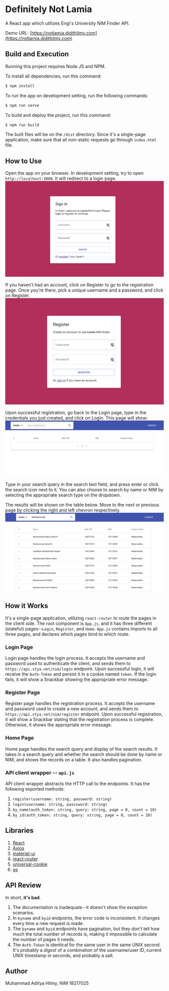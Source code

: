 # Definitely Not Lamia
A React app which utilizes Engi's University NIM Finder API.

Demo URL: [https://notlamia.didithilmy.com](https://notlamia.didithilmy.com)

## Build and Execution

Running this project requires Node JS and NPM.

To install all dependencies, run this command:

```sh
$ npm install
```
To run the app on development setting, run the following commands:

```sh
$ npm run serve
```

To build and deploy the project, run this command:

```sh
$ npm run build
```

The built files will be on the `/dist` directory. 
Since it's a single-page application, make sure that all non-static requests go through `index.html` file.

## How to Use

Open the app on your browser. In development setting, try to open `http://localhost:3000`. It will redirect to a login page.
![](screenshots/ss1.png)

If you haven't had an account, click on Register to go to the registration page. Once you're there, pick a unique username and a password, and click on Register.
![](screenshots/ss2.png)

Upon successful registration, go back to the Login page, type in the credentials you just created, and click on Login. This page will show:
![](screenshots/ss3.png)

Type in your search query in the search text field, and press enter or click the search icon next to it. You can also choose to search by name or NIM by selecting the appropriate search type on the dropdown. 

The results will be shown on the table below. Move to the next or previous page by clicking the right and left chevron respectively.
![](screenshots/ss4.png)


## How it Works

It's a single-page application, utilizing `react-router` to route the pages in the client side. The root component is `App.js`, and it has three different (stateful) pages--`Login`, `Register`, and `Home`. `App.js` contains imports to all three pages, and declares which pages bind to which route.

### Login Page

Login page handles the login process. It accepts the username and password used to authenticate the client, and sends them to `https://api.stya.net/nim/login` endpoint. Upon successful login, it will receive the `Auth-Token` and persist it in a cookie named `token`. If the login fails, it will show a Snackbar showing the appropriate error message.

### Register Page

Register page handles the registration process. It accepts the username and password used to create a new account, and sends them to `https://api.stya.net/nim/register` endpoint. Upon successful registration, it will show a Snackbar stating that the registration process is complete. Otherwise, it shows the appropriate error message.

### Home Page

Home page handles the search query and display of the search results. It takes in a search query and whether the search should be done by name or NIM, and shows the records on a table. It also handles pagination.

### API client wrapper -- `api.js`

API client wrapper abstracts the HTTP call to the endpoints. It has the following exported methods:
1. `register(username: string, password: string)`
2. `login(username: string, passsword: string)`
3. `by_name(auth_token: string, query: string, page = 0, count = 10)`
4. `by_id(auth_token: string, query: string, page = 0, count = 10)`

## Libraries
1. [React](https://github.com/facebook/react)
2. [Axios](https://github.com/axios/axios)
3. [material-ui](https://github.com/mui-org/material-ui)
4. [react-router](https://www.npmjs.com/package/react-router)
5. [universal-cookie](https://www.npmjs.com/package/universal-cookie)
6. [qs](https://www.npmjs.com/package/qs)

## API Review

In short, **it's bad**.

1. The documentation is inadequate--it doesn't show the exception scenarios.
2. In `byname` and `byid` endpoints, the error code is inconsistent. It changes every time a new request is made.
3. The `byname` and `byid` endpoints have pagination, but they don't tell how much the total number of records is, making it impossible to calculate the number of pages it needs.
4. The `Auth-Token` is identical for the same user in the same UNIX second. It's probably a *digest* of a combination of the username/user ID, current UNIX timestamp in seconds, and probably a salt.

## Author
Muhammad Aditya Hilmy, NIM 18217025
